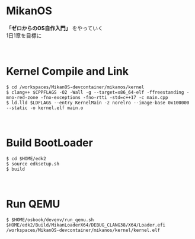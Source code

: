 # MikanOS
**「ゼロからのOS自作入門」** をやっていく  
1日1章を目標に  

<br>

# Kernel Compile and Link
```
$ cd /workspaces/MikanOS-devcontainer/mikanos/kernel
$ clang++ $CPPFLAGS -O2 -Wall -g --target=x86_64-elf -ffreestanding -mno-red-zone -fno-exceptions -fno-rtti -std=c++17 -c main.cpp
$ ld.lld $LDFLAGS --entry KernelMain -z norelro --image-base 0x100000 --static -o kernel.elf main.o  
```
 
<br>

# Build BootLoader
```
$ cd $HOME/edk2
$ source edksetup.sh
$ build
```

<br>

# Run QEMU
```
$ $HOME/osbook/devenv/run_qemu.sh $HOME/edk2/Build/MikanLoaderX64/DEBUG_CLANG38/X64/Loader.efi /workspaces/MikanOS-devcontainer/mikanos/kernel/kernel.elf
```

